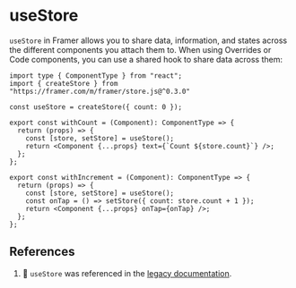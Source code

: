 # useStore

`useStore` in Framer allows you to share data, information, and states across the different components you attach them to. When using Overrides or Code components, you can use a shared hook to share data across them:

````
import type { ComponentType } from "react";
import { createStore } from "https://framer.com/m/framer/store.js@^0.3.0"

const useStore = createStore({ count: 0 });

export const withCount = (Component): ComponentType => {
  return (props) => {
    const [store, setStore] = useStore();
    return <Component {...props} text={`Count ${store.count}`} />;
  };
};

export const withIncrement = (Component): ComponentType => {
  return (props) => {
    const [store, setStore] = useStore();
    const onTap = () => setStore({ count: store.count + 1 });
    return <Component {...props} onTap={onTap} />;
  };
};
````

## References

1. 📝 `useStore` was referenced in the [legacy documentation](https://site-dsmwifrws-framer-app.vercel.app/developers/guides/overrides/).
